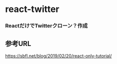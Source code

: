 # react-twitter
### ReactだけでTwitterクローン？作成



## 参考URL
https://sbfl.net/blog/2019/02/20/react-only-tutorial/